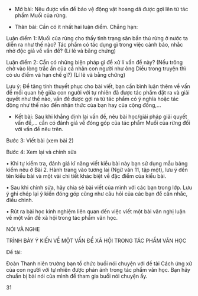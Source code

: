 - Mở bài: Nêu được vấn đề bảo vệ động vật hoang dã được gợi lên từ tác phẩm Muối của rừng.

- Thân bài: Cần có ít nhất hai luận điểm. Chẳng hạn:

Luận điểm 1: Muối của rừng cho thấy tình trạng săn bắn thú rừng ở nước ta diễn ra như thế nào? Tác phẩm có tác dụng gì trong việc cảnh báo, nhắc nhở độc giả về vấn đề? (Lí lẽ và bằng chứng)

Luận điểm 2: Cần có những biện pháp gì để xử lí vấn đề này? (Nếu trông chờ vào lòng trắc ẩn của cá nhân con người như ông Diều trong truyện thì có ưu điểm và hạn chế gì?) (Lí lẽ và bằng chứng)

Lưu ý: Để tăng tính thuyết phục cho bài viết, bạn cần bình luận thêm về vấn đề mối quan hệ giữa con người với tự nhiên đã được tác phẩm đặt ra và giải quyết như thế nào, vấn đề được gợi ra từ tác phẩm có ý nghĩa hoặc tác động như thế nào đến nhận thức của bạn hay của cộng đồng,...

- Kết bài: Sau khi khẳng định lại vấn đề, nêu bài học/giải pháp giải quyết vấn đề,... cần có đánh giá về đóng góp của tác phẩm Muối của rừng đối với vấn đề nêu trên.

Bước 3: Viết bài (xem bài 2)

Bước 4: Xem lại và chỉnh sửa

• Khi tự kiểm tra, đánh giá kĩ năng viết kiểu bài này bạn sử dụng mẫu bảng kiểm nêu ở Bài 2. Hành trang vào tương lai (Ngữ văn 11, tập một), lưu ý đến tên kiểu bài và một vài chi tiết khác biệt về đặc điểm của kiểu bài.

• Sau khi chỉnh sửa, hãy chia sẻ bài viết của mình với các bạn trong lớp. Lưu ý ghi chép lại ý kiến đóng góp cũng như câu hỏi của các bạn để cân nhắc, điều chỉnh.

• Rút ra bài học kinh nghiệm liên quan đến việc viết một bài văn nghị luận về một vấn đề xã hội trong tác phẩm văn học.

NÓI VÀ NGHE

TRÌNH BÀY Ý KIẾN VỀ MỘT VẤN ĐỀ XÃ HỘI TRONG TÁC PHẨM VĂN HỌC

Đề tài:

Đoàn Thanh niên trường bạn tổ chức buổi nói chuyện với đề tài Cách ứng xử của con người với tự nhiên được phản ánh trong tác phẩm văn học. Bạn hãy chuẩn bị bài nói của mình để tham gia buổi nói chuyện ấy.

31